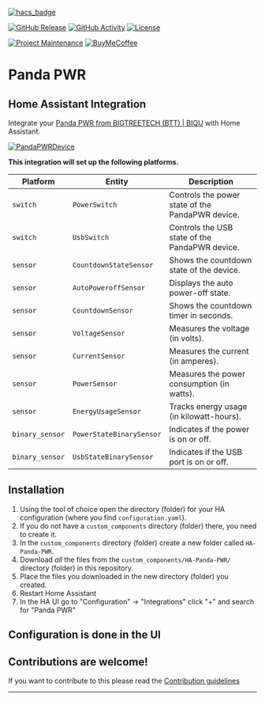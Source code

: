 [![hacs_badge](https://img.shields.io/badge/HACS-Custom-41BDF5.svg?style=for-the-badge)](https://github.com/hacs/integration)

[![GitHub Release][releases-shield]][releases]
[![GitHub Activity][commits-shield]][commits]
[![License][license-shield]](LICENSE)

[![Project Maintenance][maintenance-shield]][maintainer]
[![BuyMeCoffee][buymecoffeebadge]][buymecoffee]

# Panda PWR
## Home Assistant Integration

Integrate your [Panda PWR from BIGTREETECH (BTT) | BIQU][pandapwrwiki] with Home Assistant.

[![PandaPWRDevice](https://bttwiki.com/img/PandaPWR/interface.jpg)][pandapwrwiki]


**This integration will set up the following platforms.**

| Platform        | Entity                  | Description                                       |
| --------------- | ----------------------- | ------------------------------------------------- |
| `switch`        | `PowerSwitch`           | Controls the power state of the PandaPWR device.  |
| `switch`        | `UsbSwitch`             | Controls the USB state of the PandaPWR device.    |
| `sensor`        | `CountdownStateSensor`  | Shows the countdown state of the device.          |
| `sensor`        | `AutoPoweroffSensor`    | Displays the auto power-off state.                |
| `sensor`        | `CountdownSensor`       | Shows the countdown timer in seconds.             |
| `sensor`        | `VoltageSensor`         | Measures the voltage (in volts).                  |
| `sensor`        | `CurrentSensor`         | Measures the current (in amperes).                |
| `sensor`        | `PowerSensor`           | Measures the power consumption (in watts).        |
| `sensor`        | `EnergyUsageSensor`     | Tracks energy usage (in kilowatt-hours).          |
| `binary_sensor` | `PowerStateBinarySensor`| Indicates if the power is on or off.              |
| `binary_sensor` | `UsbStateBinarySensor`  | Indicates if the USB port is on or off.           |


## Installation

1. Using the tool of choice open the directory (folder) for your HA configuration (where you find `configuration.yaml`).
1. If you do not have a `custom_components` directory (folder) there, you need to create it.
1. In the `custom_components` directory (folder) create a new folder called `HA-Panda-PWR`.
1. Download _all_ the files from the `custom_components/HA-Panda-PWR/` directory (folder) in this repository.
1. Place the files you downloaded in the new directory (folder) you created.
1. Restart Home Assistant
1. In the HA UI go to "Configuration" -> "Integrations" click "+" and search for "Panda PWR"

## Configuration is done in the UI

<!---->

## Contributions are welcome!

If you want to contribute to this please read the [Contribution guidelines](CONTRIBUTING.md)

***

[pandapwrwiki]: https://bttwiki.com/Panda%20PWR.html
[buymecoffee]: https://paypal.me/juanillo62gm
[buymecoffeebadge]: https://img.shields.io/badge/buy%20me%20a%20coffee-donate-yellow.svg?style=for-the-badge
[commits-shield]: https://img.shields.io/github/commit-activity/y/juanillo62gm/HA-Panda-PWR.svg?style=for-the-badge
[commits]: https://github.com/juanillo62gm/HA-Panda-PWR/commits/main
[license-shield]: https://img.shields.io/github/license/juanillo62gm/HA-Panda-PWR.svg?style=for-the-badge
[maintainer]: https://github.com/juanillo62gm
[maintenance-shield]: https://img.shields.io/badge/maintainer-%20%40juanillo62gm-blue.svg?style=for-the-badge
[releases-shield]: https://img.shields.io/github/release/juanillo62gm/HA-Panda-PWR.svg?style=for-the-badge
[releases]: https://github.com/juanillo62gm/HA-Panda-PWR/releases
